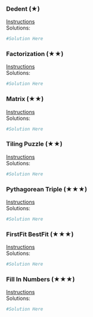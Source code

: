 ### Dedent (★)

[Instructions](https://github.com/isechula/2190101-comprog-grader/blob/main/pdfs/09_NestedLoop/09_NestedLoop_​11.pdf)\
Solutions:

```python
#Solution Here
```

### Factorization (★★)

[Instructions](https://github.com/isechula/2190101-comprog-grader/blob/main/pdfs/09_NestedLoop/09_NestedLoop_​21.pdf)\
Solutions:

```python
#Solution Here
```

### Matrix (★★)

[Instructions](https://github.com/isechula/2190101-comprog-grader/blob/main/pdfs/09_NestedList/09_NestedList_​22.pdf)\
Solutions:

```python
#Solution Here
```

### Tiling Puzzle (★★)

[Instructions](https://github.com/isechula/2190101-comprog-grader/blob/main/pdfs/09_NestedList/09_NestedList_​25.pdf)\
Solutions:

```python
#Solution Here
```

### Pythagorean Triple (★★★)

[Instructions](https://github.com/isechula/2190101-comprog-grader/blob/main/pdfs/09_NestedLoop/09_NestedLoop_​31.pdf)\
Solutions:

```python
#Solution Here
```

### FirstFit BestFit (★★★)

[Instructions](https://github.com/isechula/2190101-comprog-grader/blob/main/pdfs/09_NestedList/09_NestedList_​32.pdf)\
Solutions:

```python
#Solution Here
```

### Fill In Numbers (★★★)

[Instructions](https://github.com/isechula/2190101-comprog-grader/blob/main/pdfs/09_NestedList/09_NestedList_​34.pdf)\
Solutions:

```python
#Solution Here
```

